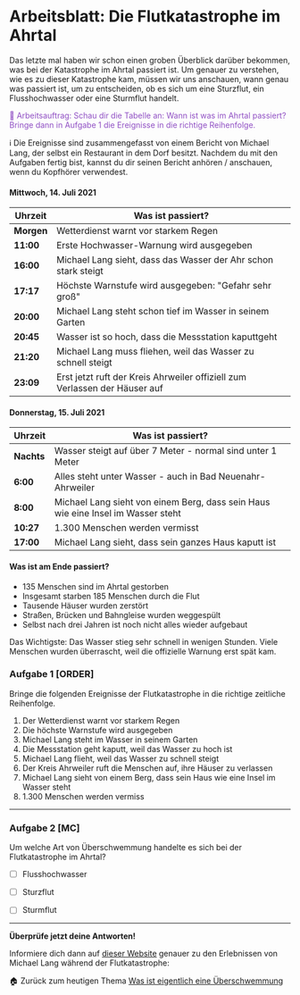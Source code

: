 # Arbeitsblatt: Die Flutkatastrophe im Ahrtal

Das letzte mal haben wir schon einen groben Überblick darüber bekommen, was bei der Katastrophe im Ahrtal passiert ist. Um genauer zu verstehen, wie es zu dieser Katastrophe kam, müssen wir uns anschauen, wann genau was passiert ist, um zu entscheiden, ob es sich um eine Sturzflut, ein Flusshochwasser oder eine Sturmflut handelt. 

<span style="color:rgb(144, 79, 196)">📝 Arbeitsauftrag: Schau dir die Tabelle an: Wann ist was im Ahrtal passiert? Bringe dann in Aufgabe 1 die Ereignisse in die richtige Reihenfolge. 
</span>

ℹ️ Die Ereignisse sind zusammengefasst von einem Bericht von Michael Lang, der selbst ein Restaurant in dem Dorf besitzt. Nachdem du mit den Aufgaben fertig bist, kannst du dir seinen Bericht anhören / anschauen, wenn du Kopfhörer verwendest. 

#### Mittwoch, 14. Juli 2021

|Uhrzeit|Was ist passiert?|
|---|---|
|**Morgen**|Wetterdienst warnt vor starkem Regen|
|**11:00**|Erste Hochwasser-Warnung wird ausgegeben|
|**16:00**|Michael Lang sieht, dass das Wasser der Ahr schon stark steigt|
|**17:17**|Höchste Warnstufe wird ausgegeben: "Gefahr sehr groß"|
|**20:00**|Michael Lang steht schon tief im Wasser in seinem Garten|
|**20:45**|Wasser ist so hoch, dass die Messstation kaputtgeht|
|**21:20**|Michael Lang muss fliehen, weil das Wasser zu schnell steigt|
|**23:09**|Erst jetzt ruft der Kreis Ahrweiler offiziell zum Verlassen der Häuser auf|

#### Donnerstag, 15. Juli 2021

|Uhrzeit|Was ist passiert?|
|---|---|
|**Nachts**|Wasser steigt auf über 7 Meter - normal sind unter 1 Meter|
|**6:00**|Alles steht unter Wasser - auch in Bad Neuenahr-Ahrweiler|
|**8:00**|Michael Lang sieht von einem Berg, dass sein Haus wie eine Insel im Wasser steht|
|**10:27**|1.300 Menschen werden vermisst|
|**17:00**|Michael Lang sieht, dass sein ganzes Haus kaputt ist|

#### Was ist am Ende passiert?

- 135 Menschen sind im Ahrtal gestorben
- Insgesamt starben 185 Menschen durch die Flut
- Tausende Häuser wurden zerstört
- Straßen, Brücken und Bahngleise wurden weggespült
- Selbst nach drei Jahren ist noch nicht alles wieder aufgebaut

Das Wichtigste: Das Wasser stieg sehr schnell in wenigen Stunden. Viele Menschen wurden überrascht, weil die offizielle Warnung erst spät kam.

### Aufgabe 1 [ORDER]
Bringe die folgenden Ereignisse der Flutkatastrophe in die richtige zeitliche Reihenfolge.

1. Der Wetterdienst warnt vor starkem Regen
2. Die höchste Warnstufe wird ausgegeben
3. Michael Lang steht im Wasser in seinem Garten
4. Die Messstation geht kaputt, weil das Wasser zu hoch ist
5. Michael Lang flieht, weil das Wasser zu schnell steigt
6. Der Kreis Ahrweiler ruft die Menschen auf, ihre Häuser zu verlassen
7. Michael Lang sieht von einem Berg, dass sein Haus wie eine Insel im Wasser steht
8. 1.300 Menschen werden vermiss

---

### Aufgabe 2 [MC]
Um welche Art von Überschwemmung handelte es sich bei der Flutkatastrophe im Ahrtal? 

- [ ] Flusshochwasser
- [ ] Sturzflut
- [ ] Sturmflut


---

**Überprüfe jetzt deine Antworten!**

Informiere dich dann auf [dieser Website](https://reportage.wdr.de/chronik-ahrtal-hochwasser-katastrophe) genauer zu den Erlebnissen von Michael Lang während der Flutkatastrophe:

🏠 Zurück zum heutigen Thema [Was ist eigentlich eine Überschwemmung](../Was%20ist%20eigentlich%20eine%20Überschwemmung)
